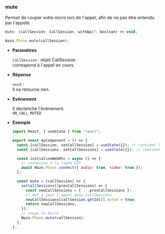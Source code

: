 ### mute

Permet de couper votre micro lors de l'appel, afin de ne pas être entendu par l'appelé.

```js
mute: (callSession: CallSession, withApi?: boolean) => void;
```

```js
Wazo.Phone.mute(callSession);
```

<div class="useless-tab-container">

- **Paramètres**

  `callSession` : objet CallSession  
  correspond à l'appel en cours.

- **Réponse**

  `void` :  
  Il ne retourne rien.

- **Evènement**

  Il déclenche l'évènement.  
  `ON_CALL_MUTED`

- **Exemple**

  ```js
  import React, { useState } from "react";

  export const myComponent = () => {
    const [callSession, setCallSession] = useState({}); // contient l'appel actif
    const [callSessions, setCallSessions] = useState({}); // contient l'ensemble des appels (en cours et disponible)

    const initializeWebRtc = async () => {
      // connexion à la ligne SIP
      await Wazo.Phone.connect({ audio: true, video: true });
    };

    const mute = (callSession) => {
      setCallSessions((prevCallSessions) => {
        const newCallSessions = { ...prevCallSessions };
        // met à jour l'appel dans callSessions
        newCallSessions[callSession.getId()].muted = true;
        return newCallSessions;
      });
      // coupe le micro
      Wazo.Phone.mute(callSession);
    };
  };
  ```

</div>
